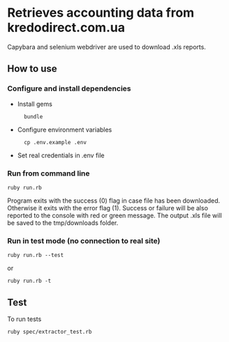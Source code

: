# Retrieves accounting data from kredodirect.com.ua

Capybara and selenium webdriver are used to download .xls reports.

## How to use

### Configure and install dependencies

- Install gems 

        bundle

- Configure environment variables

        cp .env.example .env

- Set real credentials in .env file


### Run from command line

    ruby run.rb


Program exits with the success (0) flag in case file has been downloaded.
Otherwise it exits with the error flag (1).
Success or failure will be also reported to the console with red or green message.
The output .xls file will be saved to the tmp/downloads folder.


### Run in test mode (no connection to real site)

    ruby run.rb --test
or 
    
    ruby run.rb -t
    
## Test

To run tests 

    ruby spec/extractor_test.rb
    
